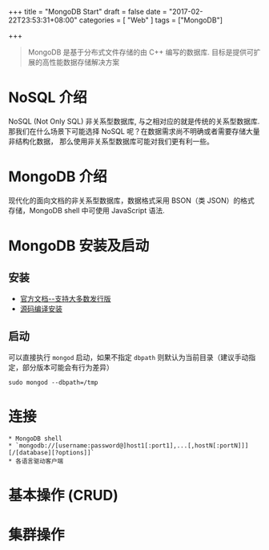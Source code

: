 +++
title = "MongoDB Start"
draft = false
date = "2017-02-22T23:53:31+08:00"
categories = [ "Web" ]
tags = ["MongoDB"]

+++

> MongoDB 是基于分布式文件存储的由 C++ 编写的数据库. 目标是提供可扩展的高性能数据存储解决方案

# NoSQL 介绍

NoSQL (Not Only SQL) 非关系型数据库, 与之相对应的就是传统的关系型数据库. 那我们在什么场景下可能选择 NoSQL 呢？在数据需求尚不明确或者需要存储大量非结构化数据， 那么使用非关系型数据库可能对我们更有利一些。

# MongoDB 介绍

现代化的面向文档的非关系型数据库，数据格式采用 BSON（类 JSON）的格式存储，MongoDB shell 中可使用 JavaScript 语法.

# MongoDB 安装及启动

## 安装

* [官方文档--支持大多数发行版](https://docs.mongodb.com/manual/installation/)
* [源码编译安装](http://moelove.info/2015/09/13/%E6%BA%90%E7%A0%81%E7%BC%96%E8%AF%91MongoDB/)

## 启动

可以直接执行 `mongod` 启动，如果不指定 `dbpath` 则默认为当前目录（建议手动指定，部分版本可能会有行为差异）

`sudo mongod --dbpath=/tmp`


# 连接

    * MongoDB shell
    * `mongodb://[username:password@]host1[:port1],...[,hostN[:portN]]][/[database][?options]]`
    * 各语言驱动客户端

# 基本操作 (CRUD)

# 集群操作
